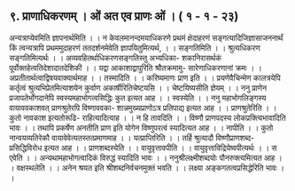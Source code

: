 ## ९. प्राणाधिकरणम् । ओं अत एव प्राणः ओं । ( १ - १ - २३)
अन्यत्राप्येवमिति ज्ञापनार्थमिति । । न केवलमानन्दमयाधिकरणे प्रथमं क्षेदाहरणं
सङ्गत्यादिजिज्ञासाजननार्थं किं त्वन्यत्रापि प्रथममुदाहरणं ततदर्शनमेवेति ज्ञापयितुमित्यर्थ, । ।
सङ्गतिमिति । । श्रुत्यधिकरण सङ्गतिमित्यर्थः । । अव्यवहितर्थाधिकरणसङ्गतिस्तु अभ्यधिका-
शकानिरासर्थकं पूर्वोक्तहेत्वतिदेशादातदेशिकी । । यद्वा आकाशाद्वापुरिति श्रौतक्रमामु-
सारेणाधिकरणानां क्रमः । । अप्रतीतार्थत्वाद्विषयवाक्यार्थमाह । । तस्मादिति । । करिष्यमाणः
प्राण इति । । प्रयणेवैचिन्मेण कालत्रयेपि कर्तृत्वं श्रुत्यभिप्रेतमित्याशयेन कुर्वाण अकार्षीरितिचेष्टयसि । । चेष्टयिष्यसीति ज्ञेयम् । । ननु प्राणेन प्रजापतेर्भोगदानेपि स्वस्यमहाभोगत्वसिद्धिः कुत
इत्यत आह । । स्वस्येति । । ननु महाभोगलिङ्गस्य वायाववकाशवत् प्राणश्रुतेरपि विष्णाववका-
शान्नमुख्यप्राणोऽत्र प्रतिपाद्य इत्यत आह । । प्राणश्रुतेरिति । । कुतो नावकाश इत्यतोरूढि-
राहित्यादित्याह । । न हि तावदिति । । विष्णौ प्राणपदस्य लोकप्रक्त्यिभावादिति भावः । ।
तथापि प्रकर्षेण अनतीति प्राण इति योगेन विष्णुपरत्वं स्यादित्यत आह । । नापीति । । कुतो
नान्वयव्यतिरेकौ वायावेवेत्यतस्तत्प्रमाणमाह । । यत्प्राप्तिरिति । । तर्हि श्रुत्यादौ विष्णौप्राणशब्द-
प्रसिद्धिविरोध इत्यत आह । । प्राणशब्दस्येति । । वायुवृत्तावपीति । । वायुवृत्ताविद्रियेष्वपीत्यर्थः । ।
स एवेति । । अन्यथामहाभोगत्वादिकं विरुद्धं स्यादिति भावः । । ननुश्रीलक्ष्मीशब्दयोः
पौनरुक्त्यमित्यत आह । । वक्षस्थलेति । । अनेन श्रयत इति श्रीशब्दनिर्वचनमुक्तं भवति । ।
लक्ष्या अङ्कगतत्वप्रसिद्धेरिति भावः । ।
 